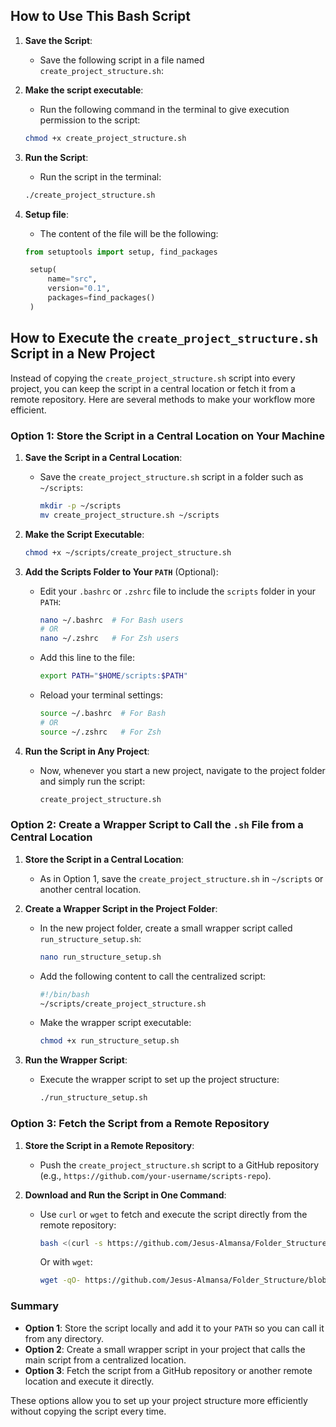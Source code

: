 ## How to Use This Bash Script

1. **Save the Script**:
   - Save the following script in a file named `create_project_structure.sh`:

2. **Make the script executable**:
   - Run the following command in the terminal to give execution permission to the script:

   ```bash
   chmod +x create_project_structure.sh
    ```
3. **Run the Script**:
   - Run the script in the terminal:

    ```bash
   ./create_project_structure.sh
    ```

4. **Setup file**:
   - The content of the file will be the following:

   ```python
   from setuptools import setup, find_packages

    setup(
        name="src",
        version="0.1",
        packages=find_packages()
    )

## How to Execute the `create_project_structure.sh` Script in a New Project

Instead of copying the `create_project_structure.sh` script into every project, you can keep the script in a central location or fetch it from a remote repository. Here are several methods to make your workflow more efficient.

### Option 1: Store the Script in a Central Location on Your Machine

1. **Save the Script in a Central Location**:
   - Save the `create_project_structure.sh` script in a folder such as `~/scripts`:
   
     ```bash
     mkdir -p ~/scripts
     mv create_project_structure.sh ~/scripts
     ```

2. **Make the Script Executable**:
   
     ```bash
     chmod +x ~/scripts/create_project_structure.sh
     ```

3. **Add the Scripts Folder to Your `PATH`** (Optional):
   - Edit your `.bashrc` or `.zshrc` file to include the `scripts` folder in your `PATH`:
   
     ```bash
     nano ~/.bashrc  # For Bash users
     # OR
     nano ~/.zshrc   # For Zsh users
     ```

   - Add this line to the file:
   
     ```bash
     export PATH="$HOME/scripts:$PATH"
     ```

   - Reload your terminal settings:
   
     ```bash
     source ~/.bashrc  # For Bash
     # OR
     source ~/.zshrc   # For Zsh
     ```

4. **Run the Script in Any Project**:
   - Now, whenever you start a new project, navigate to the project folder and simply run the script:
   
     ```bash
     create_project_structure.sh
     ```

### Option 2: Create a Wrapper Script to Call the `.sh` File from a Central Location

1. **Store the Script in a Central Location**:
   - As in Option 1, save the `create_project_structure.sh` in `~/scripts` or another central location.

2. **Create a Wrapper Script in the Project Folder**:
   - In the new project folder, create a small wrapper script called `run_structure_setup.sh`:
   
     ```bash
     nano run_structure_setup.sh
     ```

   - Add the following content to call the centralized script:
   
     ```bash
     #!/bin/bash
     ~/scripts/create_project_structure.sh
     ```

   - Make the wrapper script executable:
   
     ```bash
     chmod +x run_structure_setup.sh
     ```

3. **Run the Wrapper Script**:
   - Execute the wrapper script to set up the project structure:
   
     ```bash
     ./run_structure_setup.sh
     ```

### Option 3: Fetch the Script from a Remote Repository

1. **Store the Script in a Remote Repository**:
   - Push the `create_project_structure.sh` script to a GitHub repository (e.g., `https://github.com/your-username/scripts-repo`).

2. **Download and Run the Script in One Command**:
   - Use `curl` or `wget` to fetch and execute the script directly from the remote repository:
   
     ```bash
     bash <(curl -s https://github.com/Jesus-Almansa/Folder_Structure/blob/main/create_project_structure.sh)
     ```
   
     Or with `wget`:
   
     ```bash
     wget -qO- https://github.com/Jesus-Almansa/Folder_Structure/blob/main/create_project_structure.sh | bash
     ```

### Summary

- **Option 1**: Store the script locally and add it to your `PATH` so you can call it from any directory.
- **Option 2**: Create a small wrapper script in your project that calls the main script from a centralized location.
- **Option 3**: Fetch the script from a GitHub repository or another remote location and execute it directly.

These options allow you to set up your project structure more efficiently without copying the script every time.
